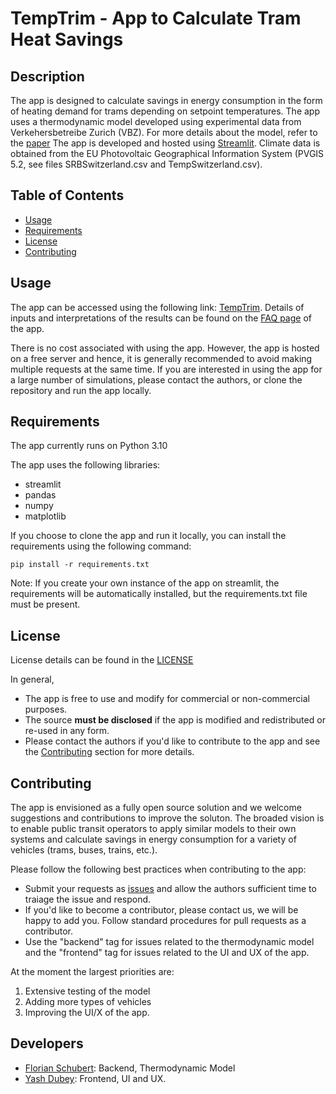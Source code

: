 # TempTrim - App to Calculate Tram Heat Savings

## Description
The app is designed to calculate savings in energy consumption in the form of heating demand for trams depending on setpoint temperatures. The app uses a thermodynamic model developed using experimental data from Verkehersbetreibe Zurich (VBZ). For more details about the model, refer to the [paper]()
The app is developed and hosted using [Streamlit](https://www.streamlit.io/).
Climate data is obtained from the EU Photovoltaic Geographical Information System (PVGIS 5.2, see files SRBSwitzerland.csv and TempSwitzerland.csv).

## Table of Contents
- [Usage](#usage)
- [Requirements](#requirements)
- [License](#license)
- [Contributing](#contributing)

## Usage
The app can be accessed using the following link: [TempTrim](https://temptrim.streamlit.app/). Details of inputs and interpretations of the results can be found on the [FAQ page](https://temptrim.streamlit.app/FAQ) of the app.

There is no cost associated with using the app. However, the app is hosted on a free server and hence, it is generally recommended to avoid making multiple requests at the same time. If you are interested in using the app for a large number of simulations, please contact the authors, or clone the repository and run the app locally.

## Requirements
The app currently runs on Python 3.10

The app uses the following libraries: 
- streamlit
- pandas
- numpy
- matplotlib

If you choose to clone the app and run it locally, you can install the requirements using the following command:
```
pip install -r requirements.txt
```
Note: If you create your own instance of the app on streamlit, the requirements will be automatically installed, but the requirements.txt file must be present.

## License
License details can be found in the [LICENSE](https://github.com/TempTrim/temp_trim/blob/main/LICENSE)

In general, 
- The app is free to use and modify for commercial or non-commercial purposes.
- The source **must be disclosed** if the app is modified and redistributed or re-used in any form.
- Please contact the authors if you'd like to contribute to the app and see the [Contributing](#contributing) section for more details.

## Contributing
The app is envisioned as a fully open source solution and we welcome suggestions and contributions to improve the soluton. The broaded vision is to enable public transit operators to apply similar models to their own systems and calculate savings in energy consumption for a variety of vehicles (trams, buses, trains, etc.).

Please follow the following best practices when contributing to the app:
- Submit your requests as [issues](https://github.com/TempTrim/temp_trim/issues) and allow the authors sufficient time to traiage the issue and respond.
- If you'd like to become a contributor, please contact us, we will be happy to add you. Follow standard procedures for pull requests as a contributor.
- Use the "backend" tag for issues related to the thermodynamic model and the "frontend" tag for issues related to the UI and UX of the app.

At the moment the largest priorities are: 
1. Extensive testing of the model 
2. Adding more types of vehicles
3. Improving the UI/X of the app.

## Developers
- [Florian Schubert](https://linkedin.com/in/f-schubert): Backend, Thermodynamic Model
- [Yash Dubey](https://www.linkedin.com/in/yashdubey132/): Frontend, UI and UX.



